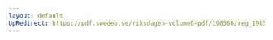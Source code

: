 ```yaml
---
layout: default
UpRedirect: https://pdf.swedeb.se/riksdagen-volumeG-pdf/198586/reg_198586__reg_03/reg_198586__reg_03_0054.pdf
---
```

